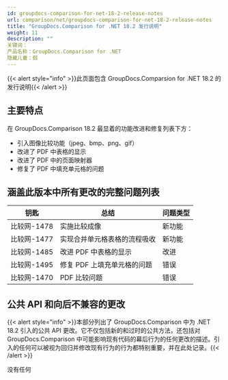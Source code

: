 ```yaml
---
id: groupdocs-comparison-for-net-18-2-release-notes
url: comparison/net/groupdocs-comparison-for-net-18-2-release-notes
title: "GroupDocs.Comparison for .NET 18.2 发行说明"
weight: 11
description: ""
关键词：
产品名称：GroupDocs.Comparison for .NET
隐藏儿童：假
---
```

{{< alert style="info" >}}此页面包含 GroupDocs.Comparsion for .NET 18.2 的发行说明{{< /alert >}}

## 主要特点

在 GroupDocs.Comparison 18.2 最显着的功能改进和修复列表下方：

* 引入图像比较功能（jpeg、bmp、png、gif）
* 改进了 PDF 中表格的显示
* 改进了 PDF 中的页面映射器
* 修复了 PDF 中填充单元格的问题

## 涵盖此版本中所有更改的完整问题列表

|钥匙 |总结 |问题类型 |
| --- | --- | --- |
|比较网-1478 |实施比较成像 |新功能 |
|比较网-1477 |实现合并单元格表格的流程吸收 |新功能 |
|比较网-1485 |改进 PDF 中表格的显示 |改进 |
|比较网-1495 |修复 PDF 上填充单元格的问题 |错误 |
|比较网-1470 | PDF 比较问题 |错误 |

## 公共 API 和向后不兼容的更改

{{< alert style="info" >}}本部分列出了 GroupDocs.Comparison 中为 .NET 18.2 引入的公共 API 更改。它不仅包括新的和过时的公共方法，还包括对 GroupDocs.Comparison 中可能影响现有代码的幕后行为的任何更改的描述。引入的任何可以被视为回归并修改现有行为的行为都特别重要，并在此处记录。{{< /alert >}}

没有任何

